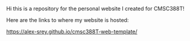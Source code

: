 Hi this is a repository for the personal website I created for CMSC388T!

Here are the links to where my website is hosted:

https://alex-srey.github.io/cmsc388T-web-template/

